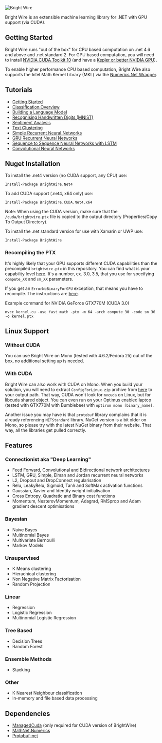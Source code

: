 <img src="http://www.jackdermody.net/Content/image/bright-wire.png" alt="Bright Wire" style="max-height:144" />

Bright Wire is an extensible machine learning library for .NET with GPU support (via CUDA).

## Getting Started

Bright Wire runs "out of the box" for CPU based computation on .net 4.6 and above and .net standard 2.  For GPU based computation, you will need to install
[NVIDIA CUDA Toolkit 10](https://developer.nvidia.com/cuda-downloads) 
(and have a [Kepler or better NVIDIA GPU](https://en.wikipedia.org/wiki/CUDA#GPUs_supported)).

To enable higher performance CPU based computation, Bright Wire also supports the Intel Math Kernel Library (MKL) 
via the [Numerics.Net Wrapper](http://numerics.mathdotnet.com/MKL.html).

## Tutorials

* [Getting Started](http://www.jackdermody.net/brightwire/article/Introduction_to_Bright_Wire)
* [Classification Overview](http://www.jackdermody.net/brightwire/article/Classification_Overview_with_Bright_Wire)
* [Building a Language Model](http://www.jackdermody.net/brightwire/article/Generating_Text_with_Markov_Chains)
* [Recognising Handwritten Digits (MNIST)](http://www.jackdermody.net/brightwire/article/Recognising_Handwritten_Digits_(MNIST))
* [Sentiment Analysis](http://www.jackdermody.net/brightwire/article/Sentiment_Analysis)
* [Text Clustering](http://www.jackdermody.net/brightwire/article/Text_Clustering_Four_Ways)
* [Simple Recurrent Neural Networks](http://www.jackdermody.net/brightwire/article/Teaching_a_Recurrent_Neural_Net_Binary_Addition)
* [GRU Recurrent Neural Networks](http://www.jackdermody.net/brightwire/article/GRU_Recurrent_Neural_Networks)
* [Sequence to Sequence Neural Networks with LSTM](http://www.jackdermody.net/brightwire/article/Sequence_to_Sequence_with_LSTM)
* [Convolutional Neural Networks](http://www.jackdermody.net/brightwire/article/Convolutional_Neural_Networks)

## Nuget Installation

To install the .net4 version (no CUDA support, any CPU) use:

```
Install-Package BrightWire.Net4
```

To add CUDA support (.net4, x64 only) use:

```
Install-Package BrightWire.CUDA.Net4.x64
```

Note: When using the CUDA version, make sure that the `/cuda/brightwire.ptx` file is copied to the output directory (Properties/Copy To Output Directory).

To install the .net standard version for use with Xamarin or UWP use:

```
Install-Package BrightWire
```

### Recompiling the PTX

It's highly likely that your GPU supports different CUDA capabilities than the precompiled `brightwire.ptx` in this repository. You can find what is your capability level [here](https://developer.nvidia.com/cuda-gpus). It's a number, ex. 3.0, 3.5, that you use for specifying `compute_XX` and `sm_XX` parameters.

If you get an `ErrorNoBinaryForGPU` exception, that means you have to recompile. The instructions are [here](https://github.com/jdermody/brightwire/blob/master/LinearAlgebra/cuda/readme.txt).

Example command for NVIDIA GeForce GTX770M (CUDA 3.0)

```
nvcc kernel.cu -use_fast_math -ptx -m 64 -arch compute_30 -code sm_30 -o kernel.ptx
```

## Linux Support

### Without CUDA

You can use Bright Wire on Mono (tested with 4.6.2/Fedora 25) out of the box, no additional setting up is needed.

### With CUDA

Bright Wire can also work with CUDA on Mono. When you build your solution, you will need to extract `ConfigForLinux.zip` archive from [here](https://github.com/kunzmi/managedCuda/releases) to your output path.
That way, CUDA won't look for `nvcuda` on Linux, but for libcuda shared object. You can even run on your Optimus enabled laptop (tested with GTX770M with Bumblebee) with `optirun mono [binary_name]`.

Another issue you may have is that `protobuf` library complains that it is already referencing `NETStandard` library. NuGet version is a bit older on Mono, so please try with the latest NuGet binary from their website. That way, all the libraries get pulled correctly.

## Features

### Connectionist aka "Deep Learning"
* Feed Forward, Convolutional and Bidirectional network architectures
* LSTM, GRU, Simple, Elman and Jordan recurrent neural networks
* L2, Dropout and DropConnect regularisation
* Relu, LeakyRelu, Sigmoid, Tanh and SoftMax activation functions
* Gaussian, Xavier and Identity weight initialisation
* Cross Entropy, Quadratic and Binary cost functions
* Momentum, NesterovMomentum, Adagrad, RMSprop and Adam gradient descent optimisations

### Bayesian
* Naive Bayes
* Multinomial Bayes
* Multivariate Bernoulli
* Markov Models

### Unsupervised
* K Means clustering
* Hierachical clustering
* Non Negative Matrix Factorisation
* Random Projection

### Linear
* Regression
* Logistic Regression
* Multinomial Logistic Regression

### Tree Based
* Decision Trees
* Random Forest

### Ensemble Methods
* Stacking

### Other
* K Nearest Neighbour classification
* In-memory and file based data processing

## Dependencies
* [ManagedCuda](https://github.com/kunzmi/managedCuda) (only required for CUDA version of BrightWire)
* [MathNet.Numerics](https://github.com/mathnet/mathnet-numerics)
* [Protobuf-net](https://github.com/mgravell/protobuf-net)
